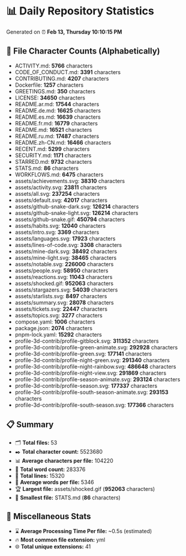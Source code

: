 # 📊 Daily Repository Statistics
Generated on ⏰ **Feb 13, Thursday 10:10:15 PM**

## 📂 File Character Counts (Alphabetically)
- ACTIVITY.md: **5766** characters
- CODE_OF_CONDUCT.md: **3391** characters
- CONTRIBUTING.md: **4207** characters
- Dockerfile: **1257** characters
- GREETINGS.md: **350** characters
- LICENSE: **34650** characters
- README.ar.md: **17544** characters
- README.de.md: **16625** characters
- README.es.md: **16639** characters
- README.fr.md: **16779** characters
- README.md: **16521** characters
- README.ru.md: **17487** characters
- README.zh-CN.md: **16466** characters
- RECENT.md: **5299** characters
- SECURITY.md: **1171** characters
- STARRED.md: **9732** characters
- STATS.md: **86** characters
- WORKFLOWS.md: **6475** characters
- assets/achievements.svg: **38310** characters
- assets/activity.svg: **23811** characters
- assets/all.svg: **237254** characters
- assets/default.svg: **42017** characters
- assets/github-snake-dark.svg: **126214** characters
- assets/github-snake-light.svg: **126214** characters
- assets/github-snake.gif: **450794** characters
- assets/habits.svg: **12040** characters
- assets/intro.svg: **3369** characters
- assets/languages.svg: **17923** characters
- assets/lines-of-code.svg: **3308** characters
- assets/mine-dark.svg: **38492** characters
- assets/mine-light.svg: **38465** characters
- assets/notable.svg: **226000** characters
- assets/people.svg: **58950** characters
- assets/reactions.svg: **11043** characters
- assets/shocked.gif: **952063** characters
- assets/stargazers.svg: **54039** characters
- assets/starlists.svg: **8497** characters
- assets/summary.svg: **28078** characters
- assets/tickets.svg: **22447** characters
- assets/topics.svg: **3277** characters
- compose.yaml: **1006** characters
- package.json: **2074** characters
- pnpm-lock.yaml: **15292** characters
- profile-3d-contrib/profile-gitblock.svg: **311352** characters
- profile-3d-contrib/profile-green-animate.svg: **292928** characters
- profile-3d-contrib/profile-green.svg: **177141** characters
- profile-3d-contrib/profile-night-green.svg: **291340** characters
- profile-3d-contrib/profile-night-rainbow.svg: **486648** characters
- profile-3d-contrib/profile-night-view.svg: **291869** characters
- profile-3d-contrib/profile-season-animate.svg: **293124** characters
- profile-3d-contrib/profile-season.svg: **177337** characters
- profile-3d-contrib/profile-south-season-animate.svg: **293153** characters
- profile-3d-contrib/profile-south-season.svg: **177366** characters

## 📋 Summary
- 🗂️ **Total files:** 53
- ✒️ **Total character count:** 5523680
- 📊 **Average characters per file:** 104220
- 📝 **Total word count:** 283376
- 🧾 **Total lines:** 15320
- 📐 **Average words per file:** 5346
- 🏆 **Largest file:** assets/shocked.gif (**952063** characters)
- 🥉 **Smallest file:** STATS.md (**86** characters)

## 🌟 Miscellaneous Stats
- ⌛ **Average Processing Time Per file:** ~0.5s (estimated)
- 🔥 **Most common file extension:** yml
- 🌐 **Total unique extensions:** 41

